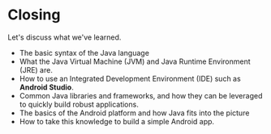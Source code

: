 
# Closing

Let's discuss what we've learned.

* The basic syntax of the Java language
* What the Java Virtual Machine (JVM) and Java Runtime Environment (JRE) are.
* How to use an Integrated Development Environment (IDE) such as **Android Studio**.
* Common Java libraries and frameworks, and how they can be leveraged to quickly build robust applications.
* The basics of the Android platform and how Java fits into the picture
* How to take this knowledge to build a simple Android app.
